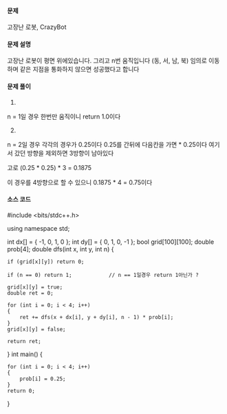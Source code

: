 #### 문제 

고장난 로봇, CrazyBot 


#### 문제 설명 

고장난 로봇이 평면 위에있습니다. 그리고 n번 움직입니다 (동, 서, 남, 북) 
임의로 이동하며 같은 지점을 통화하지 않으면 성공했다고 합니다 


#### 문제 풀이 

1)
n = 1일 경우 한번만 움직이니 return 1.0이다 

2)
n = 2일 경우  각각의 경우가 0.25이다 
0.25를 간뒤에 다음칸을 가면 * 0.25이다 여기서 갔던 방향을 제외하면 3방향이 남아있다 

고로 (0.25 * 0.25) * 3 = 0.1875

이 경우를 4방향으로 할 수 있으니 0.1875 * 4 = 0.75이다  



#### 소스 코드 

#include <bits/stdc++.h>

using namespace std;

int dx[] = { -1, 0, 1, 0 };
int dy[] = { 0, 1, 0, -1 };
bool grid[100][100];
double prob[4];
double dfs(int x, int y, int n) {

	if (grid[x][y]) return 0;

	if (n == 0) return 1;            // n == 1일경우 return 1아닌가 ? 

	grid[x][y] = true;
	double ret = 0;

	for (int i = 0; i < 4; i++)
	{
		ret += dfs(x + dx[i], y + dy[i], n - 1) * prob[i];
	}
	grid[x][y] = false;

	return ret;
	
}
int main() {
	
	for (int i = 0; i < 4; i++)
	{
		prob[i] = 0.25;
	}
	return 0;
}